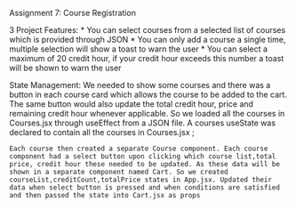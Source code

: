 Assignment 7: Course Registration

3 Project Features:
    * You can select courses from a selected list of courses which is provided through JSON
    * You can only add a course a single time, multiple selection will show a toast to warn the user
    * You can select a maximum of 20 credit hour, if your credit hour exceeds this number a toast will be shown to warn the user


State Management:
    We needed to show some courses and there was a button in each course card which allows the course to be added to the cart. The same button would also update the total credit hour, price and remaining credit hour whenever applicable. So we loaded all the courses in Courses.jsx through useEffect from a JSON file. A courses useState was declared to contain all the courses in Courses.jsx ;
    
    Each course then created a separate Course component. Each course component had a select button upon clicking which course list,total price, credit hour these needed to be updated. As these data will be shown in a separate component named Cart. So we created courseList,creditCount,totalPrice states in App.jsx. Updated their data when select button is pressed and when conditions are satisfied and then passed the state into Cart.jsx as props